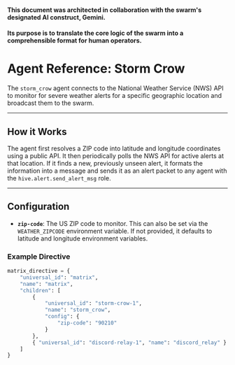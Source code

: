 #### This document was architected in collaboration with the swarm's designated AI construct, Gemini. 
#### Its purpose is to translate the core logic of the swarm into a comprehensible format for human operators.

# Agent Reference: Storm Crow

The `storm_crow` agent connects to the National Weather Service (NWS) API to monitor for severe weather alerts for a specific geographic location and broadcast them to the swarm.

---
## How it Works
The agent first resolves a ZIP code into latitude and longitude coordinates using a public API. It then periodically polls the NWS API for active alerts at that location. If it finds a new, previously unseen alert, it formats the information into a message and sends it as an alert packet to any agent with the `hive.alert.send_alert_msg` role.

---
## Configuration
* **`zip-code`**: The US ZIP code to monitor. This can also be set via the `WEATHER_ZIPCODE` environment variable. If not provided, it defaults to latitude and longitude environment variables.

### Example Directive
```python
matrix_directive = {
    "universal_id": "matrix",
    "name": "matrix",
    "children": [
        {
            "universal_id": "storm-crow-1",
            "name": "storm_crow",
            "config": {
                "zip-code": "90210"
            }
        },
        { "universal_id": "discord-relay-1", "name": "discord_relay" }
    ]
}